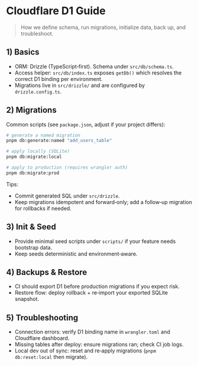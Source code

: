 # Cloudflare D1 Guide

> How we define schema, run migrations, initialize data, back up, and troubleshoot.

## 1) Basics
- ORM: Drizzle (TypeScript‑first). Schema under `src/db/schema.ts`.
- Access helper: `src/db/index.ts` exposes `getDb()` which resolves the correct D1 binding per environment.
- Migrations live in `src/drizzle/` and are configured by `drizzle.config.ts`.

## 2) Migrations
Common scripts (see `package.json`, adjust if your project differs):
```bash
# generate a named migration
pnpm db:generate:named "add_users_table"

# apply locally (SQLite)
pnpm db:migrate:local

# apply to production (requires wrangler auth)
pnpm db:migrate:prod
```

Tips:
- Commit generated SQL under `src/drizzle`.
- Keep migrations idempotent and forward‑only; add a follow‑up migration for rollbacks if needed.

## 3) Init & Seed
- Provide minimal seed scripts under `scripts/` if your feature needs bootstrap data.
- Keep seeds deterministic and environment‑aware.

## 4) Backups & Restore
- CI should export D1 before production migrations if you expect risk.
- Restore flow: deploy rollback + re‑import your exported SQLite snapshot.

## 5) Troubleshooting
- Connection errors: verify D1 binding name in `wrangler.toml` and Cloudflare dashboard.
- Missing tables after deploy: ensure migrations ran; check CI job logs.
- Local dev out of sync: reset and re‑apply migrations (`pnpm db:reset:local` then migrate).

